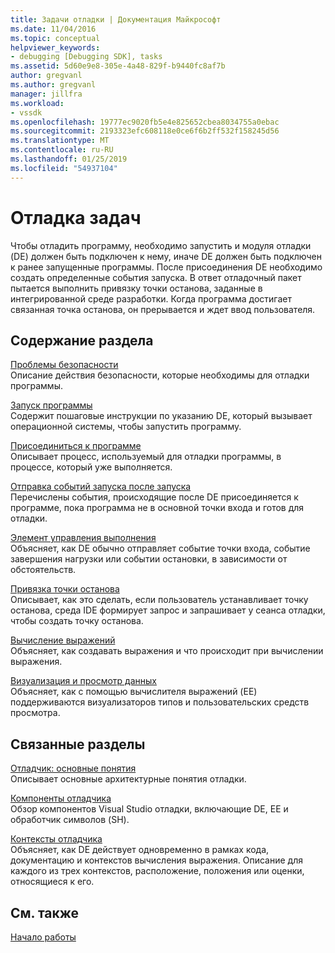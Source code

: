 ```yaml
---
title: Задачи отладки | Документация Майкрософт
ms.date: 11/04/2016
ms.topic: conceptual
helpviewer_keywords:
- debugging [Debugging SDK], tasks
ms.assetid: 5d60e9e8-305e-4a48-829f-b9440fc8af7b
author: gregvanl
ms.author: gregvanl
manager: jillfra
ms.workload:
- vssdk
ms.openlocfilehash: 19777ec9020fb5e4e825652cbea8034755a0ebac
ms.sourcegitcommit: 2193323efc608118e0ce6f6b2ff532f158245d56
ms.translationtype: MT
ms.contentlocale: ru-RU
ms.lasthandoff: 01/25/2019
ms.locfileid: "54937104"
---
```

# <a name="debug-tasks"></a>Отладка задач
Чтобы отладить программу, необходимо запустить и модуля отладки (DE) должен быть подключен к нему, иначе DE должен быть подключен к ранее запущенные программы. После присоединения DE необходимо создать определенные события запуска. В ответ отладочный пакет пытается выполнить привязку точки останова, заданные в интегрированной среде разработки. Когда программа достигает связанная точка останова, он прерывается и ждет ввод пользователя.  
  
## <a name="in-this-section"></a>Содержание раздела  
 [Проблемы безопасности](../../extensibility/debugger/security-issues.md)  
 Описание действия безопасности, которые необходимы для отладки программы.  
  
 [Запуск программы](../../extensibility/debugger/launching-a-program.md)  
 Содержит пошаговые инструкции по указанию DE, который вызывает операционной системы, чтобы запустить программу.  
  
 [Присоединиться к программе](../../extensibility/debugger/attaching-directly-to-a-program.md)  
 Описывает процесс, используемый для отладки программы, в процессе, который уже выполняется.  
  
 [Отправка событий запуска после запуска](../../extensibility/debugger/sending-startup-events-after-a-launch.md)  
 Перечислены события, происходящие после DE присоединяется к программе, пока программа не в основной точки входа и готов для отладки.  
  
 [Элемент управления выполнения](../../extensibility/debugger/control-of-execution.md)  
 Объясняет, как DE обычно отправляет событие точки входа, событие завершения нагрузки или событии остановки, в зависимости от обстоятельств.  
  
 [Привязка точки останова](../../extensibility/debugger/binding-breakpoints.md)  
 Описывает, как это сделать, если пользователь устанавливает точку останова, среда IDE формирует запрос и запрашивает у сеанса отладки, чтобы создать точку останова.  
  
 [Вычисление выражений](../../extensibility/debugger/evaluating-expressions.md)  
 Объясняет, как создавать выражения и что происходит при вычислении выражения.  
  
 [Визуализация и просмотр данных](../../extensibility/debugger/visualizing-and-viewing-data.md)  
 Объясняет, как с помощью вычислителя выражений (EE) поддерживаются визуализаторов типов и пользовательских средств просмотра.  
  
## <a name="related-sections"></a>Связанные разделы  
 [Отладчик: основные понятия](../../extensibility/debugger/debugger-concepts.md)  
 Описывает основные архитектурные понятия отладки.  
  
 [Компоненты отладчика](../../extensibility/debugger/debugger-components.md)  
 Обзор компонентов Visual Studio отладки, включающие DE, EE и обработчик символов (SH).  
  
 [Контексты отладчика](../../extensibility/debugger/debugger-contexts.md)  
 Объясняет, как DE действует одновременно в рамках кода, документацию и контекстов вычисления выражения. Описание для каждого из трех контекстов, расположение, положения или оценки, относящиеся к его.  
  
## <a name="see-also"></a>См. также  
 [Начало работы](../../extensibility/debugger/getting-started-with-debugger-extensibility.md)